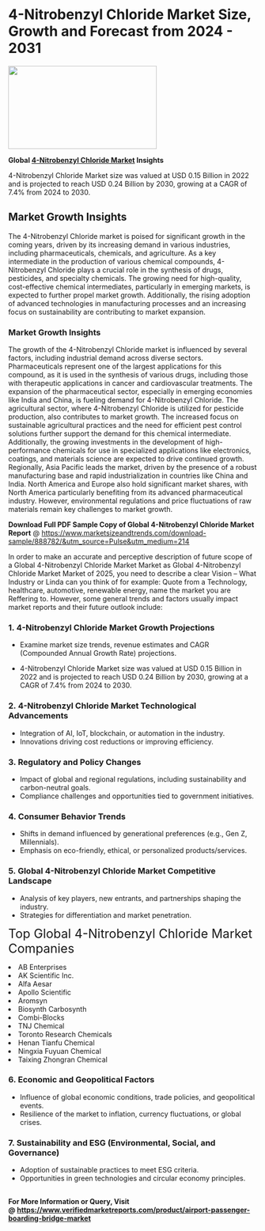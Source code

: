 <H1>4-Nitrobenzyl Chloride Market Size, Growth and Forecast from 2024 - 2031</H1><img class="aligncenter size-medium wp-image-584254" src="https://thirdeyenews.in/wp-content/uploads/2024/09/Global-Market-Research-300x168.jpeg" alt="" width="300" height="168" /><p><strong>Global&nbsp;<a href="https://www.marketsizeandtrends.com/download-sample/888782/&amp;utm_source=Pulse&amp;utm_medium=214">4-Nitrobenzyl Chloride Market</a> Insights</strong></p><p>4-Nitrobenzyl Chloride Market size was valued at USD 0.15 Billion in 2022 and is projected to reach USD 0.24 Billion by 2030, growing at a CAGR of 7.4% from 2024 to 2030.</p><p><h2>Market Growth Insights</h2> The 4-Nitrobenzyl Chloride market is poised for significant growth in the coming years, driven by its increasing demand in various industries, including pharmaceuticals, chemicals, and agriculture. As a key intermediate in the production of various chemical compounds, 4-Nitrobenzyl Chloride plays a crucial role in the synthesis of drugs, pesticides, and specialty chemicals. The growing need for high-quality, cost-effective chemical intermediates, particularly in emerging markets, is expected to further propel market growth. Additionally, the rising adoption of advanced technologies in manufacturing processes and an increasing focus on sustainability are contributing to market expansion. <h3>Market Growth Insights</h3> The growth of the 4-Nitrobenzyl Chloride market is influenced by several factors, including industrial demand across diverse sectors. Pharmaceuticals represent one of the largest applications for this compound, as it is used in the synthesis of various drugs, including those with therapeutic applications in cancer and cardiovascular treatments. The expansion of the pharmaceutical sector, especially in emerging economies like India and China, is fueling demand for 4-Nitrobenzyl Chloride. The agricultural sector, where 4-Nitrobenzyl Chloride is utilized for pesticide production, also contributes to market growth. The increased focus on sustainable agricultural practices and the need for efficient pest control solutions further support the demand for this chemical intermediate. Additionally, the growing investments in the development of high-performance chemicals for use in specialized applications like electronics, coatings, and materials science are expected to drive continued growth. Regionally, Asia Pacific leads the market, driven by the presence of a robust manufacturing base and rapid industrialization in countries like China and India. North America and Europe also hold significant market shares, with North America particularly benefiting from its advanced pharmaceutical industry. However, environmental regulations and price fluctuations of raw materials remain key challenges to market growth. </p><p><span class=""><strong>Download Full PDF Sample Copy of Global 4-Nitrobenzyl Chloride Market Report</strong> @ <a href="https://www.marketsizeandtrends.com/download-sample/888782/&amp;utm_source=Pulse&amp;utm_medium=214" target="_blank">https://www.marketsizeandtrends.com/download-sample/888782/&amp;utm_source=Pulse&amp;utm_medium=214</a></span></p><p>In order to make an accurate and perceptive description of future scope of a Global&nbsp;4-Nitrobenzyl Chloride Market Market as Global&nbsp;4-Nitrobenzyl Chloride Market Market of 2025, you need to describe a clear Vision &ndash; What Industry or Linda can you think of for example: Quote from a Technology, healthcare, automotive, renewable energy, name the market you are Reffering to. However, some general trends and factors usually impact market reports and their future outlook include:</p><h3>1.&nbsp;<strong>4-Nitrobenzyl Chloride Market Growth Projections</strong></h3><ul><li>Examine market size trends, revenue estimates and CAGR (Compounded Annual Growth Rate) projections.</li><li><p>4-Nitrobenzyl Chloride Market size was valued at USD 0.15 Billion in 2022 and is projected to reach USD 0.24 Billion by 2030, growing at a CAGR of 7.4% from 2024 to 2030.</p></li></ul><h3>2.&nbsp;<strong>4-Nitrobenzyl Chloride Market Technological Advancements</strong></h3><ul><li>Integration of AI, IoT, blockchain, or automation in the industry.</li><li>Innovations driving cost reductions or improving efficiency.</li></ul><h3>3.&nbsp;<strong>Regulatory and Policy Changes</strong></h3><ul><li>Impact of global and regional regulations, including sustainability and carbon-neutral goals.</li><li>Compliance challenges and opportunities tied to government initiatives.</li></ul><h3>4.&nbsp;<strong>Consumer Behavior Trends</strong></h3><ul><li>Shifts in demand influenced by generational preferences (e.g., Gen Z, Millennials).</li><li>Emphasis on eco-friendly, ethical, or personalized products/services.</li></ul><h3>5.&nbsp;<strong>Global 4-Nitrobenzyl Chloride Market Competitive Landscape</strong></h3><ul><li>Analysis of key players, new entrants, and partnerships shaping the industry.</li><li>Strategies for differentiation and market penetration.</li></ul><p data-pm-slice="1 1 []"><span style="color: inherit; font-family: inherit; font-size: 25px;">Top Global 4-Nitrobenzyl Chloride Market Companies</span></p><div class="" data-test-id=""><p><li>AB Enterprises</li><li> AK Scientific Inc.</li><li> Alfa Aesar</li><li> Apollo Scientific</li><li> Aromsyn</li><li> Biosynth Carbosynth</li><li> Combi-Blocks</li><li> TNJ Chemical</li><li> Toronto Research Chemicals</li><li> Henan Tianfu Chemical</li><li> Ningxia Fuyuan Chemical</li><li> Taixing Zhongran Chemical</li></p></div><h3>6.&nbsp;<strong>Economic and Geopolitical Factors</strong></h3><ul><li>Influence of global economic conditions, trade policies, and geopolitical events.</li><li>Resilience of the market to inflation, currency fluctuations, or global crises.</li></ul><h3>7.&nbsp;<strong>Sustainability and ESG (Environmental, Social, and Governance)</strong></h3><ul><li>Adoption of sustainable practices to meet ESG criteria.</li><li>Opportunities in green technologies and circular economy principles.</li></ul><h2><strong style="font-size: 14px;">For More Information or Query, Visit @&nbsp;</strong><a style="background-color: #ffffff; font-size: 14px;" href="https://www.marketsizeandtrends.com/report/4-nitrobenzyl-chloride-market/" target="_blank">https://www.verifiedmarketreports.com/product/airport-passenger-boarding-bridge-market</a></h2>

